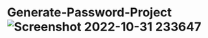 # Generate-Password-Project![Screenshot 2022-10-31 233647](https://user-images.githubusercontent.com/98311957/199061003-041339d1-1a47-4151-a641-a324f265dc95.png)
